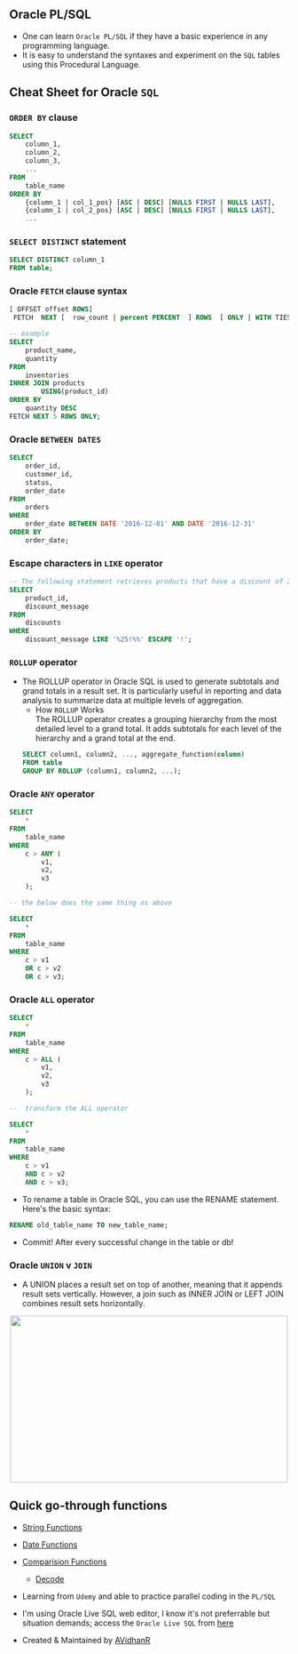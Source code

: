 ## Oracle PL/SQL 
- One can learn `Oracle PL/SQL` if they have a basic experience in any programming language.
- It is easy to understand the syntaxes and experiment on the `SQL` tables using this Procedural Language.

## Cheat Sheet for Oracle `SQL`
### `ORDER BY` clause

```sql
SELECT
    column_1,
    column_2,
    column_3,
    ...
FROM
    table_name
ORDER BY
    {column_1 | col_1_pos} [ASC | DESC] [NULLS FIRST | NULLS LAST],
    {column_1 | col_2_pos} [ASC | DESC] [NULLS FIRST | NULLS LAST],
    ... 
```

### `SELECT DISTINCT` statement

```sql
SELECT DISTINCT column_1
FROM table;
```

### Oracle `FETCH` clause syntax

```sql
[ OFFSET offset ROWS]
 FETCH  NEXT [  row_count | percent PERCENT  ] ROWS  [ ONLY | WITH TIES ] 
```
```sql
-- example
SELECT
    product_name,
    quantity
FROM
    inventories
INNER JOIN products
        USING(product_id)
ORDER BY
    quantity DESC 
FETCH NEXT 5 ROWS ONLY;
```
### Oracle `BETWEEN DATES`

```sql
SELECT
    order_id,
    customer_id,
    status,
    order_date
FROM
    orders
WHERE
    order_date BETWEEN DATE '2016-12-01' AND DATE '2016-12-31'
ORDER BY
    order_date;
```
### Escape characters in `LIKE` operator

```sql
-- The following statement retrieves products that have a discount of 25%:
SELECT
	product_id,
	discount_message
FROM
	discounts
WHERE
	discount_message LIKE '%25!%%' ESCAPE '!';
```

### `ROLLUP` operator
* The ROLLUP operator in Oracle SQL is used to generate subtotals and grand totals in a result set. It is particularly useful in reporting and data analysis to summarize data at multiple levels of aggregation.
	* How `ROLLUP` Works \
	The ROLLUP operator creates a grouping hierarchy from the most detailed level to a grand total. It adds subtotals for each level of the hierarchy and a grand total at the end.
	```sql
	SELECT column1, column2, ..., aggregate_function(column)
	FROM table
	GROUP BY ROLLUP (column1, column2, ...);
	```

### Oracle `ANY` operator

```sql
SELECT
    *
FROM
    table_name
WHERE
    c > ANY (
        v1,
        v2,
        v3
    );

-- the below does the same thing as above

SELECT
    *
FROM
    table_name
WHERE
    c > v1
    OR c > v2
    OR c > v3;
```

### Oracle `ALL` operator

```sql
SELECT
    *
FROM
    table_name
WHERE
    c > ALL (
        v1,
        v2,
        v3
    );

--  transform the ALL operator

SELECT
    *
FROM
    table_name
WHERE
    c > v1
    AND c > v2
    AND c > v3;
```
- To rename a table in Oracle SQL, you can use the RENAME statement. Here's the basic syntax:
```sql
RENAME old_table_name TO new_table_name;
```
- Commit! After every successful change in the table or db!

###  Oracle `UNION` v `JOIN`
*  A UNION places a result set on top of another, meaning that it appends result sets vertically. However, a join such as INNER JOIN or LEFT JOIN combines result sets horizontally.

<div align="center"><img src="https://github.com/user-attachments/assets/c4e04c3c-94da-4680-9b44-a9b61b75c20d" width="500px" height="300px" /></div>

## Quick go-through functions
- [String Functions](https://www.oracletutorial.com/oracle-string-functions/)
- [Date Functions](https://www.oracletutorial.com/oracle-date-functions/)
- [Comparision Functions](https://www.oracletutorial.com/oracle-comparison-functions/)
	- [Decode](https://www.oracletutorial.com/oracle-comparison-functions/oracle-decode/)	

- Learning from `Udemy` and able to practice parallel coding in the `PL/SQL`
- I'm using Oracle Live SQL web editor, I know it's not preferrable but situation demands; access the `Oracle Live SQL` from [here](https://livesql.oracle.com/ords/f?p=590:1000)
- Created & Maintained by [AVidhanR](https://linkedin.com/in/AVidhanR)
